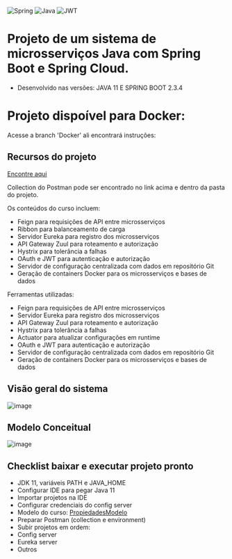 ![Spring](https://img.shields.io/badge/spring-%236DB33F.svg?style=for-the-badge&logo=spring&logoColor=white)
![Java](https://img.shields.io/badge/java-%23ED8B00.svg?style=for-the-badge&logo=openjdk&logoColor=white)
![JWT](https://img.shields.io/badge/JWT-black?style=for-the-badge&logo=JSON%20web%20tokens)

 # Projeto de um sistema de microsserviços Java com Spring Boot e Spring Cloud.

- Desenvolvido nas versões: JAVA 11 E SPRING BOOT 2.3.4

 # Projeto dispoível para Docker:
 Acesse a branch 'Docker' ali encontrará instruções:

## Recursos do projeto
[Encontre aqui](https://github.com/acenelio/ms-course)

Collection do Postman pode ser encontrado no link acima e dentro da pasta do projeto.
  
Os conteúdos do curso incluem:

- Feign para requisições de API entre microsserviços
- Ribbon para balanceamento de carga
- Servidor Eureka para registro dos microsserviços
- API Gateway Zuul para roteamento e autorização
- Hystrix para tolerância a falhas
- OAuth e JWT para autenticação e autorização
- Servidor de configuração centralizada com dados em repositório Git
- Geração de containers Docker para os microsserviços e bases de dados

Ferramentas utilizadas:

- Feign para requisições de API entre microsserviços
- Servidor Eureka para registro dos microsserviços
- API Gateway Zuul para roteamento e autorização
- Hystrix para tolerância a falhas
- Actuator para atualizar configurações em runtime
- OAuth e JWT para autenticação e autorização
- Servidor de configuração centralizada com dados em repositório Git
- Geração de containers Docker para os microsserviços e bases de dados

## Visão geral do sistema

![image](https://github.com/user-attachments/assets/2d7fb4e6-26fd-4190-ae3e-acb400c05fe1)

## Modelo Conceitual

![image](https://github.com/user-attachments/assets/3a5426dc-b487-4f87-9fd4-e319fa122721)

## Checklist baixar e executar projeto pronto

- JDK 11, variáveis PATH e JAVA_HOME
- Configurar IDE para pegar Java 11
- Importar projetos na IDE
- Configurar credenciais do config server
- Modelo do curso: [PropiedadesModelo](https://github.com/acenelio/ms-course-configs)
- Preparar Postman (collection e environment)
- Subir projetos em ordem:
- Config server
- Eureka server
- Outros

